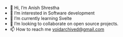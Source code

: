- 👋 Hi, I’m Anish Shrestha
- 👀 I’m interested in Software development
- 🌱 I’m currently learning Svelte
- 💞️ I’m looking to collaborate on open source projects.
- 📫 How to reach me voidarchived@gmail.com

<!---
VoidArchive/VoidArchive is a ✨ special ✨ repository because its `README.md` (this file) appears on your GitHub profile.
You can click the Preview link to take a look at your changes.
--->
